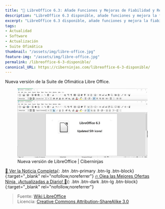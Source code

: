 ```yaml
---
title: "📰 LibreOffice 6.3: Añade Funciones y Mejoras de Fiabilidad y Rendimiento"
description: "LibreOffice 6.3 disponible, añade funciones y mejora la fiabilidad y rendimiento"
excerpt: "LibreOffice 6.3 disponible, añade funciones y mejora la fiabilidad y rendimiento"
tags:
- Actualidad
- Software
- Actualización
- Suite Ofimática
thumbnail: "/assets/img/libre-office.jpg"
feature-img: "/assets/img/libre-office.jpg"
permalink: /libreoffice-6-3-disponible/
canonical_URL: https://ciberninjas.com/libreoffice-6-3-disponible/
---
```


Nueva versión de la Suite de Ofimática Libre Office.

<figure>
    <a href="/assets/img/libre-office.jpg" class="image-popup"><img src="/assets/img/libre-officex636.jpg"></a>
    <figcaption>Nueva versión de LibreOffice | Ciberninjas</figcaption>
</figure>

[📰 Ver la Noticia Completa](https://ubunlog.com/libreoffice-6-3-ya-disponible-anade-funciones-y-mejora-la-fiabilidad-y-rendimiento){: .btn .btn-primary .btn-lg .btn-block}{:target="_blank" rel="nofollow,noreferrer"}
[🔥 Ojea las Mejores Ofertas Ninja, ¡Actualizadas a Diario! 🎁](https://www.amazon.es/shop/cibercursos){: .btn .btn-dark .btn-lg .btn-block}{:target="_blank" rel="nofollow,noreferrer"}

> Fuente: [Wiki LibreOffice](https://wiki.documentfoundation.org/ReleaseNotes/6.3 "Wiki de la Fundación de LibreOffice: Ciberninjas")  
> Licencia:  [Creative Commons Attribution-ShareAlike 3.0](https://creativecommons.org/licenses/by-sa/3.0/ "Licencia del contenido de las imágenes de LibreOffice: Ciberninjas")